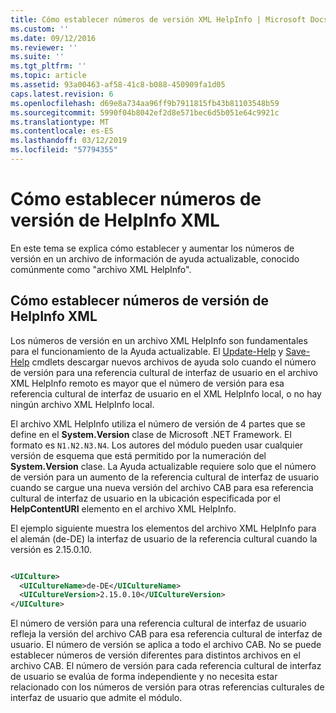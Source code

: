 ```yaml
---
title: Cómo establecer números de versión XML HelpInfo | Microsoft Docs
ms.custom: ''
ms.date: 09/12/2016
ms.reviewer: ''
ms.suite: ''
ms.tgt_pltfrm: ''
ms.topic: article
ms.assetid: 93a00463-af58-41c8-b088-450909fa1d05
caps.latest.revision: 6
ms.openlocfilehash: d69e8a734aa96ff9b7911815fb43b81103548b59
ms.sourcegitcommit: 5990f04b8042ef2d8e571bec6d5b051e64c9921c
ms.translationtype: MT
ms.contentlocale: es-ES
ms.lasthandoff: 03/12/2019
ms.locfileid: "57794355"
---
```

# <a name="how-to-set-helpinfo-xml-version-numbers"></a>Cómo establecer números de versión de HelpInfo XML

En este tema se explica cómo establecer y aumentar los números de versión en un archivo de información de ayuda actualizable, conocido comúnmente como "archivo XML HelpInfo".

## <a name="how-to-set-helpinfo-xml-version-numbers"></a>Cómo establecer números de versión de HelpInfo XML

Los números de versión en un archivo XML HelpInfo son fundamentales para el funcionamiento de la Ayuda actualizable. El [Update-Help](/powershell/module/Microsoft.PowerShell.Core/Update-Help) y [Save-Help](/powershell/module/Microsoft.PowerShell.Core/Update-Help) cmdlets descargar nuevos archivos de ayuda solo cuando el número de versión para una referencia cultural de interfaz de usuario en el archivo XML HelpInfo remoto es mayor que el número de versión para esa referencia cultural de interfaz de usuario en el XML HelpInfo local, o no hay ningún archivo XML HelpInfo local.

El archivo XML HelpInfo utiliza el número de versión de 4 partes que se define en el **System.Version** clase de Microsoft .NET Framework. El formato es `N1.N2.N3.N4`. Los autores del módulo pueden usar cualquier versión de esquema que está permitido por la numeración del **System.Version** clase. La Ayuda actualizable requiere solo que el número de versión para un aumento de la referencia cultural de interfaz de usuario cuando se cargue una nueva versión del archivo CAB para esa referencia cultural de interfaz de usuario en la ubicación especificada por el **HelpContentURI** elemento en el archivo XML HelpInfo.

El ejemplo siguiente muestra los elementos del archivo XML HelpInfo para el alemán (de-DE) la interfaz de usuario de la referencia cultural cuando la versión es 2.15.0.10.

```xml

<UICulture>
  <UICultureName>de-DE</UICultureName>
  <UICultureVersion>2.15.0.10</UICultureVersion>
</UICulture>
```

El número de versión para una referencia cultural de interfaz de usuario refleja la versión del archivo CAB para esa referencia cultural de interfaz de usuario. El número de versión se aplica a todo el archivo CAB. No se puede establecer números de versión diferentes para distintos archivos en el archivo CAB. El número de versión para cada referencia cultural de interfaz de usuario se evalúa de forma independiente y no necesita estar relacionado con los números de versión para otras referencias culturales de interfaz de usuario que admite el módulo.